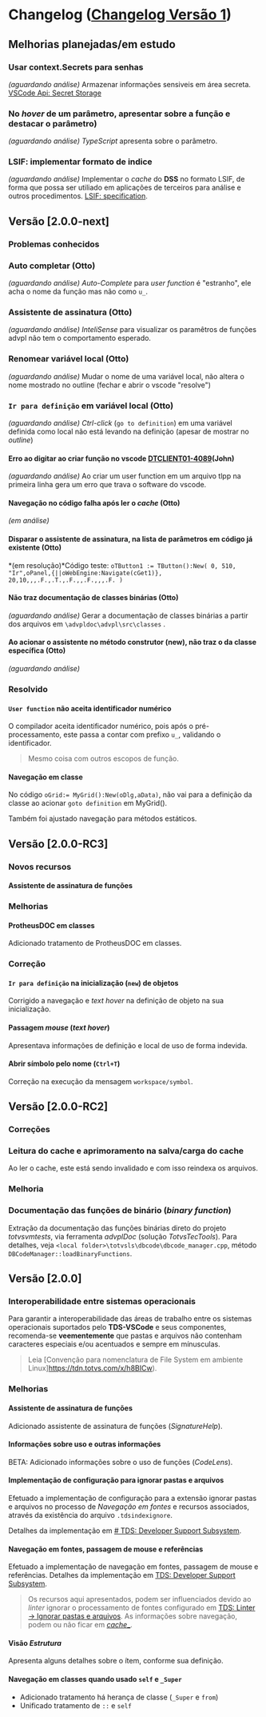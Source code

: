 # Changelog ([Changelog Versão 1](CHANGELOG-V1.md))

## Melhorias planejadas/em estudo

### Usar context.Secrets para senhas

*(aguardando análise)*
Armazenar informações sensiveis em área secreta. [VSCode Api: Secret Storage](https://code.visualstudio.com/api/references/vscode-api#SecretStorage)

### No *hover* de um parâmetro, apresentar sobre a função e destacar o parâmetro)

*(aguardando análise)*
*TypeScript* apresenta sobre o parâmetro.

### LSIF: implementar formato de indice

*(aguardando análise)*
Implementar o *cache* do **DSS** no formato LSIF, de forma que possa ser utiliado em aplicações de terceiros para análise e outros procedimentos. [LSIF: specification](https://microsoft.github.io/language-server-protocol/specifications/lsif/0.6.0/specification/).

## Versão [2.0.0-next]

### Problemas conhecidos

### Auto completar (Otto)

*(aguardando análise)*
*Auto-Complete* para *user function* é "estranho", ele acha o nome da função mas não como ``u_``.

### Assistente de assinatura (Otto)

*(aguardando análise)*
*InteliSense* para visualizar os paramêtros de funções advpl não tem o comportamento esperado.

### Renomear variável local (Otto)

*(aguardando análise)*
Mudar o nome de uma variável local, não altera o nome mostrado no outline (fechar e abrir o vscode "resolve")

### ``Ir para definição`` em variável local (Otto)

*(aguardando análise)*
*Ctrl-click* (``go to definition``) em uma variável definida como local não está levando na definição (apesar de mostrar no *outline*)

#### Erro ao digitar ao criar função no vscode [DTCLIENT01-4089](https://jiraproducao.totvs.com.br/browse/DTCLIENT01-4089)(John)

*(aguardando análise)*
Ao criar um user function em um arquivo tlpp na primeira linha gera um erro que trava o software do vscode.

#### Navegação no código falha após ler o *cache* (Otto)

*(em análise)*

#### Disparar o assistente de assinatura, na lista de parâmetros em código já existente (Otto)

*(em resolução)*Código teste: ``oTButton1 := TButton():New( 0, 510, "Ir",oPanel,{||oWebEngine:Navigate(cGet1)}, 20,10,,,.F.,.T.,.F.,,.F.,,,.F. )``

#### Não traz documentação de classes binárias (Otto)

*(aguardando análise)*
Gerar a documentação de classes binárias a partir dos arquivos em ``\advpldoc\advpl\src\classes``
.

#### Ao acionar o assistente no método construtor (new), não traz o da classe específica (Otto)

*(aguardando análise)*

### Resolvido

#### ``User function`` não aceita identificador numérico

O compilador aceita identificador numérico, pois após o pré-processamento, este passa a contar com prefixo ``u_``, validando o identificador.

> Mesmo  coisa com outros escopos de função.

#### Navegação em classe

No código ``oGrid:= MyGrid():New(oDlg,aData)``, não vai para a definição da classe ao acionar ``goto definition`` em MyGrid().

Também foi ajustado navegação para métodos estáticos.

## Versão [2.0.0-RC3]

### Novos recursos

#### Assistente de assinatura de funções

### Melhorias

#### ProtheusDOC em classes

Adicionado tratamento de ProtheusDOC em classes.

### Correção

#### ``Ir para definição`` na inicialização (``new``) de objetos

Corrigido a navegação e *text hover* na definição de objeto na sua inicialização.

#### Passagem *mouse* (*text hover*)

Apresentava informações de definição e local de uso de forma indevida.

#### Abrir símbolo pelo nome (``Ctrl+T``)

Correção na execução da mensagem ``workspace/symbol``.

## Versão [2.0.0-RC2]

### Correções

### Leitura do cache e aprimoramento na salva/carga do cache

Ao ler o cache, este está sendo invalidado e com isso reindexa os arquivos.

### Melhoria

### Documentação das funções de binário (*binary function*)

Extração da documentação das funções binárias direto do projeto *totvsvmtests*, via ferramenta *advplDoc* (solução *TotvsTecTools*).
Para detalhes, veja ``<local folder>\totvsls\dbcode\dbcode_manager.cpp``, método ``DBCodeManager::loadBinaryFunctions``.

## Versão [2.0.0]

### Interoperabilidade entre sistemas operacionais

Para garantir a interoperabilidade das áreas de trabalho entre os sistemas operacionais suportados pelo **TDS-VSCode** e seus componentes, recomenda-se **veementemente** que pastas e arquivos não contenham caracteres especiais e/ou acentuados e sempre em mínusculas.

> Leia [Convenção para nomenclatura de File System em ambiente Linux]<https://tdn.totvs.com/x/h8BICw>).

### Melhorias

#### Assistente de assinatura de funções

Adicionado assistente de assinatura de funções (*SignatureHelp*).

#### Informações sobre uso e outras informações

BETA: Adicionado informações sobre o uso de funções (*CodeLens*).

#### Implementação de configuração para ignorar pastas e arquivos

Efetuado a implementação de configuração para a extensão ignorar pastas e arquivos no processo de *Navegação em fontes* e recursos associados, através da existência do arquivo `.tdsindexignore`.

Detalhes da implementação em [# TDS: Developer Support Subsystem](docs/dss.md#ignore).

#### Navegação em fontes, passagem de mouse e referências

Efetuado a implementação de navegação em fontes, passagem de mouse e referências.
Detalhes da implementação em [TDS: Developer Support Subsystem](docs/dss.md).

> Os recursos aqui apresentados, podem ser influenciados devido ao *linter* ignorar o processamento de fontes configurado em [TDS: Linter -> Ignorar pastas e arquivos](docs/linter.md#tdsignore).
> As informações sobre navegação, podem ou não ficar em [*cache*_](docs/dss.md#cache).

#### Visão *Estrutura*

Apresenta alguns detalhes sobre o ítem, conforme sua definição.

#### Navegação em classes quando usado `self` e `_Super`

- Adicionado tratamento há herança de classe (`_Super` e `from`)
- Unificado tratamento de `::` e `self`
